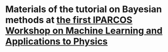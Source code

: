 # Materials of the tutorial on Bayesian methods at [the first IPARCOS Workshop on Machine Learning and Applications to Physics](https://indico.fis.ucm.es/event/13/)

